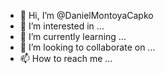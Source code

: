 - 👋 Hi, I’m @DanielMontoyaCapko
- 👀 I’m interested in ...
- 🌱 I’m currently learning ...
- 💞️ I’m looking to collaborate on ...
- 📫 How to reach me ...

<!---
DanielMontoyaCapko/DanielMontoyaCapko is a ✨ special ✨ repository because its `README.md` (this file) appears on your GitHub profile.
You can click the Preview link to take a look at your changes.
--->

